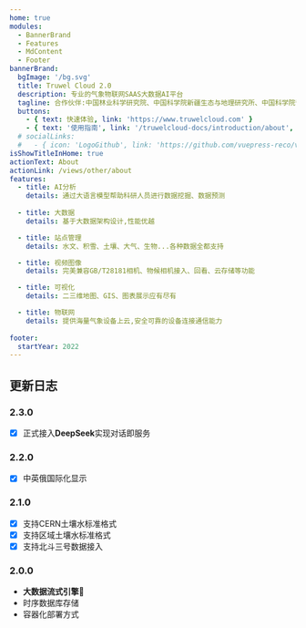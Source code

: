 ```yaml
---
home: true
modules:
  - BannerBrand
  - Features
  - MdContent
  - Footer
bannerBrand:
  bgImage: '/bg.svg'
  title: Truwel Cloud 2.0
  description: 专业的气象物联网SAAS大数据AI平台
  tagline: 合作伙伴:中国林业科学研究院、中国科学院新疆生态与地理研究所、中国科学院青藏高原研究所、中国生态系统研究网络(CERN)...
  buttons:
    - { text: 快速体验, link: 'https://www.truwelcloud.com' }
    - { text: '使用指南', link: '/truwelcloud-docs/introduction/about', type: 'plain' }
  # socialLinks:
  #   - { icon: 'LogoGithub', link: 'https://github.com/vuepress-reco/vuepress-theme-reco' }
isShowTitleInHome: true
actionText: About
actionLink: /views/other/about
features:
  - title: AI分析
    details: 通过大语言模型帮助科研人员进行数据挖掘、数据预测
    
  - title: 大数据
    details: 基于大数据架构设计,性能优越

  - title: 站点管理
    details: 水文、积雪、土壤、大气、生物...各种数据全都支持

  - title: 视频图像
    details: 完美兼容GB/T28181相机、物候相机接入、回看、云存储等功能

  - title: 可视化
    details: 二三维地图、GIS、图表展示应有尽有

  - title: 物联网
    details: 提供海量气象设备上云,安全可靠的设备连接通信能力
  
footer:
  startYear: 2022
---
```



## 更新日志

### 2.3.0

- [x] 正式接入**DeepSeek**实现对话即服务

### 2.2.0

- [x] 中英俄国际化显示

### 2.1.0

- [x] 支持CERN土壤水标准格式
- [x] 支持区域土壤水标准格式
- [x] 支持北斗三号数据接入

### 2.0.0

- **大数据流式引擎**:tada:
- 时序数据库存储
- 容器化部署方式
